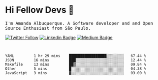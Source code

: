 # Hi Fellow Devs :wave:
   
<p>
  <samp>
    I'm Amanda Albuquerque. A Software developer and and Open Source Enthusiast from São Paulo.
  </samp>

  
  [![Twitter Follow](https://img.shields.io/twitter/follow/alalbux?style=social)](https://www.twitter.com/alalbux)
  [![Linkedin Badge](https://img.shields.io/badge/-alalbux-blue?style=flat-square&logo=Linkedin&logoColor=white&link=https://www.linkedin.com/in/alalbux/)](https://www.linkedin.com/in/alalbux/)
  [![Medium Badge](https://img.shields.io/badge/-alalbux-black?style=flat-square&logo=Medium&logoColor=white&link=https://medium.com/@alalbux)](https://medium.com/@alalbux)
</p>

  <br/>
  

<!--START_SECTION:waka-->
```text
YAML         1 hr 29 mins    █████████████████░░░░░░░░   67.44 % 
JSON         16 mins         ███░░░░░░░░░░░░░░░░░░░░░░   12.44 % 
Makefile     13 mins         ██▒░░░░░░░░░░░░░░░░░░░░░░   09.84 % 
Other        5 mins          █░░░░░░░░░░░░░░░░░░░░░░░░   04.38 % 
JavaScript   3 mins          ▓░░░░░░░░░░░░░░░░░░░░░░░░   03.00 % 
```
<!--END_SECTION:waka-->

